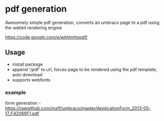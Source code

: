 # pdf generation

Awesomely simple pdf generation, converts an umbraco page to a pdf using the webkit rendering engine

https://code.google.com/p/wkhtmltopdf/

## Usage
- install package
- append '/pdf' to url, forces page to be rendered using the pdf template, auto download
- supports webfonts

### example
form generation - https://rawgithub.com/ma1f/umbraco/master/ApplicationForm_2013-05-17_F42069F1.pdf
